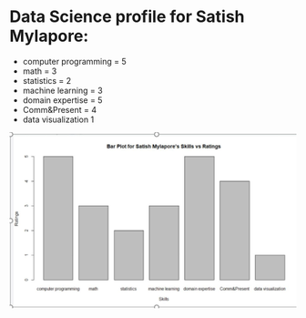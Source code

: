 # Data Science profile for Satish Mylapore:

* computer programming = 5
* math = 3
* statistics = 2 
* machine learning = 3  
* domain expertise = 5
* Comm&Present = 4
* data visualization 1 

![Alt text](https://github.com/ms-satishbabu/SMUDataScience6306/blob/master/profile.JPG)
